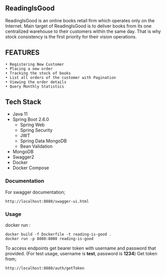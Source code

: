 ## ReadingIsGood 
ReadingIsGood is an online books retail firm which operates only on the Internet. Main
target of ReadingIsGood is to deliver books from its one centralized warehouse to their
customers within the same day. That is why stock consistency is the first priority for their
vision operations.

## FEATURES     

    • Registering New Customer 
    • Placing a new order
    • Tracking the stock of books
    • List all orders of the customer with Pagination
    • Viewing the order details
    • Query Monthly Statistics  
      
## Tech Stack
 - Java 11      
 - Spring Boot 2.6.0
   - Spring Web 
   - Spring Security 
   - JWT
   - Spring Data MongoDB 
   - Bean Validation   
 - MongoDB
 - Swagger2
 - Docker    
 - Docker Compose
 
 ### Documentation
For swagger documentation; 
```
http://localhost:8080/swagger-ui.html
```  

### Usage  

docker run : 
```
docker build -f Dockerfile -t reading-is-good .  
docker run -p 8080:8080 reading-is-good  
```  

To access endpoints get bearer token with username and password that provided. (For test usage, username is **test**, password is **1234**)
Get token from;
```
http://localhost:8080/auth/getToken
```  
